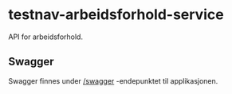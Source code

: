# testnav-arbeidsforhold-service
API for arbeidsforhold.

## Swagger
Swagger finnes under [/swagger](https://testnav-arbeidsforhold-service.dev.intern.nav.no/swagger) -endepunktet til applikasjonen.
